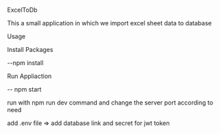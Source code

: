 ExcelToDb

This a small application in which we import excel sheet data to database

Usage 

Install Packages

--npm install

Run Appliaction

-- npm start


<!-- Application  run on -:- http://localhost:3000/ -->

run with npm run dev command and change the server port according to need 

add .env file => add database link and secret for jwt token 
